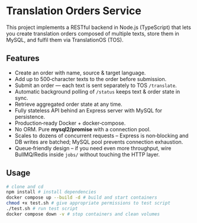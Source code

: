 # Translation Orders Service

This project implements a RESTful backend in Node.js (TypeScript) that lets you create translation orders composed of multiple texts, store them in MySQL, and fulfil them via TranslationOS (TOS).

## Features

* Create an order with name, source & target language.
* Add up to 500‑character texts to the order before submission.
* Submit an order — each text is sent separately to TOS `/translate`.
* Automatic background polling of `/status` keeps text & order state in sync.
* Retrieve aggregated order state at any time.
* Fully stateless API behind an Express server with MySQL for persistence.
* Production‑ready Docker + docker‑compose.
* No ORM. Pure **mysql2/promise** with a connection pool.
* Scales to dozens of concurrent requests – Express is non‑blocking and DB writes are batched; MySQL pool prevents connection exhaustion.
* Queue‑friendly design – if you need even more throughput, wire BullMQ/Redis inside `jobs/` without touching the HTTP layer.

## Usage

```bash
# clone and cd
npm install # install dependencies
docker compose up --build -d # build and start containers
chmod +x test.sh # give appropriate permissions to test script
./test.sh # run test script
docker compose down -v # stop containers and clean volumes
```